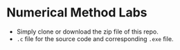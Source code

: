 # Numerical Method Labs
- Simply clone or download the zip file of this repo.
- ```.c``` file for the source code and corresponding ```.exe``` file.
